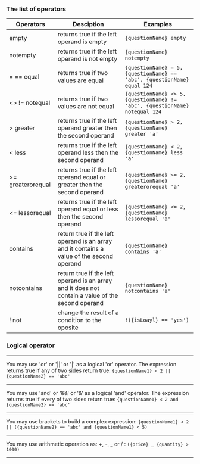 ### The list of operators

| Operators         | Desciption                                                                                        | Examples                                                                    |
| ----------------- | ------------------------------------------------------------------------------------------------- | --------------------------------------------------------------------------- |
| empty             | returns true if the left operand is empty                                                         | `{questionName} empty`                                                      |
| notempty          | returns true if the left operand is not empty                                                     | `{questionName} notempty`                                                   |
| = == equal        | returns true if two values are equal                                                              | `{questionName} = 5, {questionName} == 'abc', {questionName} equal 124`     |
| <> != notequal    | returns true if two values are not equal                                                          | `{questionName} <> 5, {questionName} != 'abc', {questionName} notequal 124` |
| > greater         | returns true if the left operand greater then the second operand                                  | `{questionName} > 2, {questionName} greater 'a'`                            |
| < less            | returns true if the left operand less then the second operand                                     | `{questionName} < 2, {questionName} less 'a'`                               |
| >= greaterorequal | returns true if the left operand equal or greater then the second operand                         | `{questionName} >= 2, {questionName} greaterorequal 'a'`                    |
| <= lessorequal    | returns true if the left operand equal or less then the second operand                            | `{questionName} <= 2, {questionName} lessorequal 'a'`                       |
| contains          | return true if the left operand is an array and it contains a value of the second operand         | `{questionName} contains 'a'`                                               |
| notcontains       | return true if the left operand is an array and it does not contain a value of the second operand | `{questionName} notcontains 'a'`                                            |
| ! not             | change the result of a condition to the oposite                                                   | `!({isLoayl} == 'yes')`                                                     |

### Logical operator

---

You may use 'or' or '||' or '|' as a logical 'or' operator. The expression returns true if any of two sides return true:
`{questionName1} < 2 || {questionName2} == 'abc'`

---

You may use 'and' or '&&' or '&' as a logical 'and' operator. The expression returns true if every of two sides return true:
`{questionName1} < 2 and {questionName2} == 'abc'`

---

You may use brackets to build a complex expression:
`{questionName1} < 2 || ({questionName2} == 'abc' and {questionName1} < 5)`

---

You may use arithmetic operation as: +, -, _ or / :
`({price} _ {quantity} > 1000)`

---

